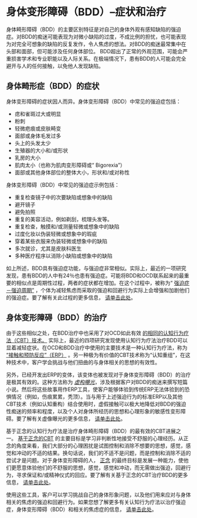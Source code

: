 # 身体变形障碍（BDD）–症状和治疗

身体畸形障碍（BDD）的主要区别特征是对自己的身体外观有感知缺陷的强迫症。对BDD的痴迷可能表现为对微小缺陷的过度，不成比例的担忧，也可能表现为对完全可想象的缺陷的反复发作，令人焦虑的想法。对BDD的痴迷最常集中在头部和面部，但可能涉及任何身体部位。 BDD超出了正常的外观范围，可能会严重损害学术和专业职能以及人际关系。在极端情况下，患有BDD的人可能会完全避开与人的任何接触，以免他人发现缺陷。

## 身体畸形症（BDD）的症状

身体变形障碍的症状因人而异。身体变形障碍（BDD）中常见的强迫症包括：

- 痣和雀斑过大或明显
- 粉刺
- 轻微疤痕或皮肤畸变
- 面部或身体毛发过多
- 头上的头发太少
- 生殖器的大小和/或形状
- 乳房的大小
- 肌肉太小（也称为肌肉变形障碍或“ Bigorexia”）
- 面部或其他身体部位的整体大小，形状和/或对称性

身体变形障碍（BDD）中常见的强迫症示例包括：

- 重复检查镜子中的次要缺陷或想象中的缺陷
- 避开镜子
- 避免拍照
- 重复的美容活动，例如剃刮，梳理头发等。
- 重复检查，触摸和/或测量轻微或想象中的缺陷
- 过度化妆以伪装轻微或想象中的瑕疵
- 穿着某些衣服来伪装轻微或想象中的缺陷
- 多次就诊，尤其是皮肤科医生
- 多种医疗程序以消除小缺陷或想象中的缺陷

如上所述，BDD具有强迫症功能，与强迫症非常相似。实际上，最近的一项研究发现，患有BDD的人中有24％也患有强迫症。可能将BDD和OCD联系起来的最重要的相似点是周期性过程，两者的症状都在增加。在这个过程中，被称为“ [强迫症－强迫周期”](https://ocdla.com/obsessivecompulsivecycle/ "身体变形障碍（BDD）和强迫症周期。") ，个体为减轻焦虑而采取的强迫和回避行为实际上会增强和加剧他们的强迫症。要了解有关此过程的更多信息， [请单击此处](https://ocdla.com/obsessivecompulsivecycle/ "身体变形障碍（BDD）和强迫症周期")。

## 身体变形障碍（BDD）的治疗

由于这些相似之处，在BDD治疗中也采用了对OCD如此有效 [的相同的认知行为疗法（CBT）技术。](https://ocdla.com/cognitivebehavioraltherapy/ "认知行为疗法治疗身体畸形障碍（BDD）。") 实际上，最近的四项研究发现使用认知行为疗法治疗BDD可以显着减轻症状。在OCD和BDD治疗中使用的主要技术是一种认知行为疗法，称为 [“接触和预防反应”（ERP）](https://ocdla.com/exposure-therapy-ocd-anxiety-1944 "BDD的ERP") 。另一种极为有价值的CBT技术称为“认知重组”，在这种技术中，客户学会挑战与他们扭曲的与身体相关的思想的有效性。

另外，已经开发出ERP的变体，该变体也被发现对于身体变形障碍（BDD）的治疗是极其有效的。这种方法称为 _[虚构曝光](https://ocdla.com/imaginal-exposure-ocd-anxiety-4847/)_，涉及根据客户对BDD的痴迷来撰写短篇小说。然后将这些故事用作ERP工具，使客户能够体验到传统ERP无法体验到的恐惧情况（例如，伤痕累累，秃顶）。当与用于上述强迫行为的标准ERP以及其他CBT技术（例如认知重构）结合使用时，虚假接触可以极大地降低对BDD的强迫性痴迷的频率和程度，以及个人对身体所经历的思想和心理形象的敏感性变形障碍。要了解有关虚像曝光的更多信息， [请单击此处](https://ocdla.com/imaginal-exposure-ocd-anxiety-4847/ "BDD的虚幻曝光")。

基于正念的认知行为疗法是治疗身体畸形障碍（BDD）的最有效的CBT进展之一。 [基于正念的CBT](https://ocdla.com/mindfulness-cbt-ocd-anxiety/ "基于正念CBT的BDD治疗") 的主要目标是学习非判断性地接受不舒服的心理经历。从正念的角度来看，我们大部分的心理困扰是试图控制和消除不想要的思想，感觉，感觉和冲动的不适的结果。换句话说，我们的不适不是问题，而是控制和消除不适的尝试才是问题。对于身体变形障碍的人， [正念](https://ocdla.com/mindfulness-workbook-ocd/ "强迫症正念练习册") 的最终目标是发展一种能力，使他们更愿意体验他们的不舒服的思想，感觉，感觉和冲动，而无需做出强迫，回避行为，寻求保证和/或精神仪式的回应。要了解有关基于正念的CBT治疗BDD的更多信息， [请单击此处](https://ocdla.com/mindfulness-cbt-ocd-anxiety/ "基于正念的CBT治疗BDD")。

使用这些工具，客户可以学习挑战自己的身体形象问题，以及他们用来应对与身体相关的焦虑的强迫和回避行为。如果您想了解更多有关认知行为疗法以治疗强迫症，身体变形障碍（BDD）和相关的焦虑症的信息， [请单击此处](https://ocdla.com/cognitivebehavioraltherapy/ "认知行为疗法治疗身体畸形障碍（BDD）")。